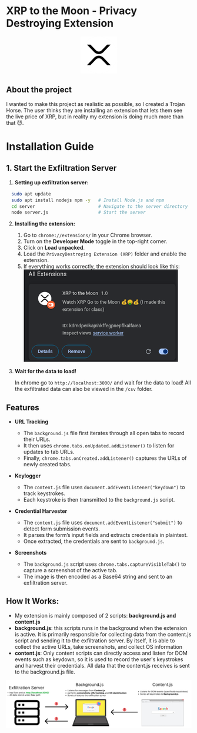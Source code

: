 # XRP to the Moon - Privacy Destroying Extension 

<p align="center">
  <img src="icons/xrp.png" alt="XRP Logo" width="100" height="100">
</p>

## About the project
I wanted to make this project as realistic as possible, so I created a Trojan Horse. The user thinks they are installing an extension that 
lets them see the live price of XRP, but in reality my extension is doing much more than that 😈.  

# Installation Guide

## 1. Start the Exfiltration Server

1. **Setting up exfiltration server:**

```bash
  sudo apt update
  sudo apt install nodejs npm -y   # Install Node.js and npm
  cd server                        # Navigate to the server directory
  node server.js                   # Start the server
```
2. **Installing the extension:**
   1. Go to `chrome://extensions/` in your Chrome browser.
   2. Turn on the **Developer Mode** toggle in the top-right corner.
   3. Click on **Load unpacked**.
   4. Load the `PrivacyDestroying Extension (XRP)` folder and enable the extension.
   5. If everything works correctly, the extension should look like this:
      ![img_1.png](img_1.png)
3. **Wait for the data to load!**
   
   In chrome go to `http://localhost:3000/` and wait for the data to load! All the exfiltrated data can also be viewed in the `/csv` folder.

## Features
- **URL Tracking**  
  - The `background.js` file first iterates through all open tabs to record their URLs.  
  - It then uses `chrome.tabs.onUpdated.addListener()` to listen for updates to tab URLs.  
  - Finally, `chrome.tabs.onCreated.addListener()` captures the URLs of newly created tabs.  

- **Keylogger**  
  - The `content.js` file uses `document.addEventListener("keydown")` to track keystrokes.  
  - Each keystroke is then transmitted to the `background.js` script.  

- **Credential Harvester**  
  - The `content.js` file uses `document.addEventListener("submit")` to detect form submission events.  
  - It parses the form’s input fields and extracts credentials in plaintext.  
  - Once extracted, the credentials are sent to `background.js`.  

- **Screenshots**  
  - The `background.js` script uses `chrome.tabs.captureVisibleTab()` to capture a screenshot of the active tab.  
  - The image is then encoded as a Base64 string and sent to an exfiltration server.

## How It Works:
- My extension is mainly composed of 2 scripts: **background.js and content.js**
- **background.js**: this scripts runs in the background when the extension is active. It is primarily responsible for collecting data from the content.js script and sending it to the exfiltration server. By itself, it is able to collect the active URLs, take screenshots, and collect OS information
- **content.js**: Only content scripts can directly access and listen for DOM events such as keydown, so it is used to record the user's keystrokes and harvest their credentials. All data that the content.js receives is sent to the background.js file.


![img_2.png](img_2.png)